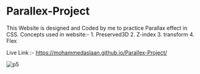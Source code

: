 # Parallex-Project
This Website is designed and Coded by me to practice Parallax effect in CSS.
Concepts used in website:-
      1. Preserved3D
      2. Z-index
      3. transform
      4. Flex
  
Live Link :- https://mohammedaslaan.github.io/Parallex-Project/


![p5](https://user-images.githubusercontent.com/81412984/216104783-5503065c-0567-403e-ac08-99c6eb4ea4fb.jpg)



